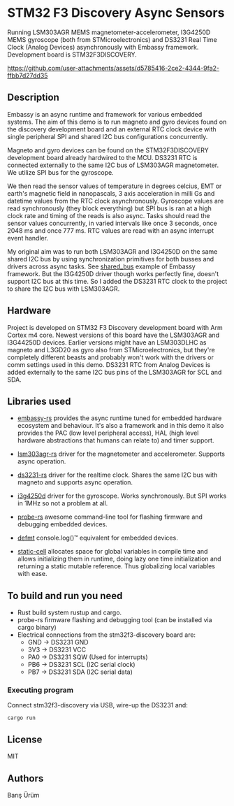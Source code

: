 # STM32 F3 Discovery Async Sensors
Running LSM303AGR MEMS magnetometer-accelerometer, I3G4250D MEMS gyroscope (both from STMicroelectronics) and
DS3231 Real Time Clock (Analog Devices) asynchronously with Embassy framework. Development board is STM32F3DISCOVERY.


https://github.com/user-attachments/assets/d5785416-2ce2-4344-9fa2-ffbb7d27dd35


## Description
Embassy is an async runtime and framework for various embedded systems.
The aim of this demo is to run magneto and gyro devices found on the discovery development board and an external RTC clock device
with single peripheral SPI and shared I2C bus configurations concurrently.

Magneto and gyro devices can be found on the STM32F3DISCOVERY development board already hardwired to the MCU.
DS3231 RTC is connected externally to the same I2C bus of LSM303AGR magnetometer.
We utilize SPI bus for the gyroscope.

We then read the sensor values of temperature in degrees celcius,
EMT or earth's magnetic field in nanopascals, 3 axis acceleration in milli Gs and datetime values from the RTC clock asynchronously.
Gyroscope values are read synchronously (they block everything) but SPI bus is ran at a high clock rate and timing of the reads is also async.
Tasks should read the sensor values concurrently, in varied intervals like once 3 seconds, once 2048 ms and once 777 ms.
RTC values are read with an async interrupt event handler.

My original aim was to run both LSM303AGR and I3G4250D on the same shared I2C bus by
using synchronization primitives for both busses and drivers across async tasks.
See [shared_bus](https://github.com/embassy-rs/embassy/blob/main/examples/rp/src/bin/shared_bus.rs) example of Embassy framework.
But the I3G4250D driver though works perfectly fine, doesn't support I2C bus at this time.
So I added the DS3231 RTC clock to the project to share the I2C bus with LSM303AGR.

## Hardware
Project is developed on STM32 F3 Discovery development board with Arm Cortex m4 core.
Newest versions of this board have the LSM303AGR and I3G44250D devices.
Earlier versions might have an LSM303DLHC as magneto and L3GD20 as gyro also from STMicroelectronics,
but they're completely different beasts and probably won't work with the drivers or comm settings used in this demo.
DS3231 RTC from Analog Devices is added externally to the same I2C bus pins of the LSM303AGR for SCL and SDA.

## Libraries used
* [embassy-rs](https://github.com/embassy-rs/embassy) provides the async runtime tuned for embedded hardware ecosystem and behaviour. It's also a framework and in this
demo it also provides the PAC (low level peripheral access), HAL (high level hardware abstractions that humans can relate to) and timer support.

* [lsm303agr-rs](https://github.com/eldruin/lsm303agr-rs) driver for the magnetometer and accelerometer. Supports async operation.

* [ds3231-rs](https://github.com/liebman/ds3231-rs) driver for the realtime clock. Shares the same I2C bus with magneto and supports async operation.

* [i3g4250d](https://docs.rs/i3g4250d/latest/i3g4250d/) driver for the gyroscope. Works synchronously. But SPI works in 1MHz so not a problem at all.

* [probe-rs](https://github.com/probe-rs/probe-rs) awesome command-line tool for flashing firmware and debugging embedded devices.

* [defmt](https://github.com/knurling-rs/defmt) console.log()™ equivalent for embedded devices.

* [static-cell](https://crates.io/crates/static_cell) allocates space for global variables in compile time and allows initializing them in runtime,
doing lazy one time initialization and returning a static mutable reference. Thus globalizing local variables with ease.

## To build and run you need

* Rust build system rustup and cargo.
* probe-rs firmware flashing and debugging tool (can be installed via cargo binary)
* Electrical connections from the stm32f3-discovery board are:
    * GND -> DS3231 GND
    * 3V3 -> DS3231 VCC
    * PA0 -> DS3231 SQW (Used for interrupts)
    * PB6 -> DS3231 SCL (I2C serial clock)
    * PB7 -> DS3231 SDA (I2C serial data)

### Executing program

Connect stm32f3-discovery via USB, wire-up the DS3231 and:

```
cargo run
```

## License
MIT

## Authors
Barış Ürüm

